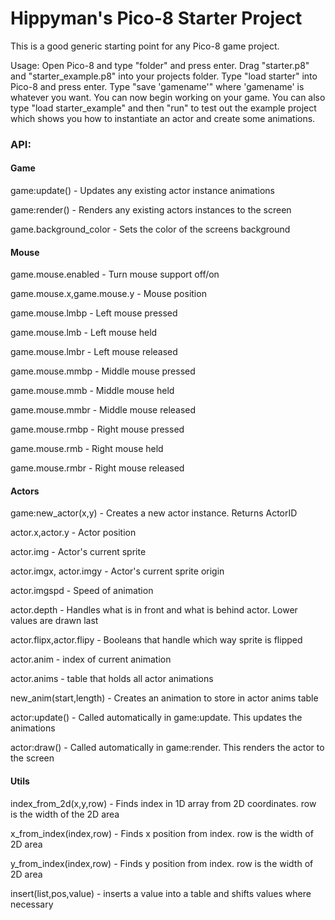 # Hippyman's Pico-8 Starter Project
This is a good generic starting point for any Pico-8 game project.

Usage:
Open Pico-8 and type "folder" and press enter. Drag "starter.p8" and "starter_example.p8" into your projects folder. Type "load starter" into Pico-8 and press enter. Type "save 'gamename'" where 'gamename' is whatever you want. You can now begin working on your game.
You can also type "load starter_example" and then "run" to test out the example project which shows you how to instantiate an actor and create some animations.





### API:
#### Game
game:update() - Updates any existing actor instance animations

game:render() - Renders any existing actors instances to the screen

game.background_color - Sets the color of the screens background

#### Mouse
game.mouse.enabled - Turn mouse support off/on

game.mouse.x,game.mouse.y - Mouse position

game.mouse.lmbp - Left mouse pressed

game.mouse.lmb - Left mouse held

game.mouse.lmbr - Left mouse released

game.mouse.mmbp - Middle mouse pressed

game.mouse.mmb - Middle mouse held

game.mouse.mmbr - Middle mouse released

game.mouse.rmbp - Right mouse pressed

game.mouse.rmb - Right mouse held

game.mouse.rmbr - Right mouse released

#### Actors
game:new_actor(x,y) - Creates a new actor instance. Returns ActorID

actor.x,actor.y - Actor position

actor.img - Actor's current sprite

actor.imgx, actor.imgy - Actor's current sprite origin

actor.imgspd - Speed of animation

actor.depth - Handles what is in front and what is behind actor. Lower values are drawn last

actor.flipx,actor.flipy - Booleans that handle which way sprite is flipped

actor.anim - index of current animation

actor.anims - table that holds all actor animations

new_anim(start,length) - Creates an animation to store in actor anims table

actor:update() - Called automatically in game:update. This updates the animations

actor:draw() - Called automatically in game:render. This renders the actor to the screen

#### Utils
index_from_2d(x,y,row) - Finds index in 1D array from 2D coordinates. row is the width of the 2D area

x_from_index(index,row) - Finds x position from index. row is the width of 2D area

y_from_index(index,row) - Finds y position from index. row is the width of 2D area

insert(list,pos,value) - inserts a value into a table and shifts values where necessary
